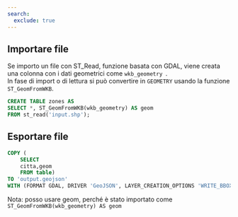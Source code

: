 ```yaml
---
search:
  exclude: true
---
```


## Importare file

Se importo un file con ST_Read, funzione basata con GDAL, viene creata una colonna con i dati geometrici come `wkb_geometry `.<br>
In fase di import o di lettura si può convertire in `GEOMETRY` usando la funzione `ST_GeomFromWKB`.

```sql
CREATE TABLE zones AS
SELECT *, ST_GeomFromWKB(wkb_geometry) AS geom
FROM st_read('input.shp');
```


## Esportare file

```sql
COPY (
    SELECT
    citta,geom
    FROM table)
TO 'output.geojson'
WITH (FORMAT GDAL, DRIVER 'GeoJSON', LAYER_CREATION_OPTIONS 'WRITE_BBOX=YES');
```

Nota: posso usare geom, perché è stato importato come `ST_GeomFromWKB(wkb_geometry) AS geom`
